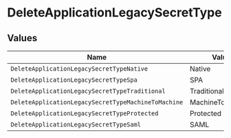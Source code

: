# DeleteApplicationLegacySecretType


## Values

| Name                                                | Value                                               |
| --------------------------------------------------- | --------------------------------------------------- |
| `DeleteApplicationLegacySecretTypeNative`           | Native                                              |
| `DeleteApplicationLegacySecretTypeSpa`              | SPA                                                 |
| `DeleteApplicationLegacySecretTypeTraditional`      | Traditional                                         |
| `DeleteApplicationLegacySecretTypeMachineToMachine` | MachineToMachine                                    |
| `DeleteApplicationLegacySecretTypeProtected`        | Protected                                           |
| `DeleteApplicationLegacySecretTypeSaml`             | SAML                                                |
